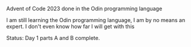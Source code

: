 Advent of Code 2023 done in the Odin programming language

I am still learning the Odin programming language, I am by no means an expert. I don't even know how far I will get with this

Status: 
Day 1 parts A and B complete. 